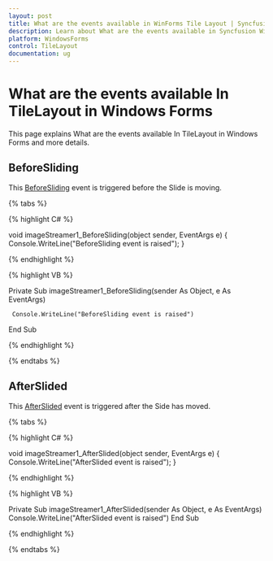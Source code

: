 ```yaml
---
layout: post
title: What are the events available in WinForms Tile Layout | Syncfusion
description: Learn about What are the events available in Syncfusion Windows Forms Tile Layout control, its elements and more details.
platform: WindowsForms
control: TileLayout 
documentation: ug
---
```


# What are the events available In TileLayout in Windows Forms

This page explains What are the events available In TileLayout in Windows Forms and more details.

## BeforeSliding

This [BeforeSliding](https://help.syncfusion.com/cr/windowsforms/Syncfusion.Windows.Forms.Tools.ImageStreamer.html) event is triggered before the Slide is moving.

{% tabs %}

{% highlight C# %}

void imageStreamer1_BeforeSliding(object sender, EventArgs e)
{
     Console.WriteLine("BeforeSliding event is raised");
}


{% endhighlight %}


{% highlight VB %}

Private Sub imageStreamer1_BeforeSliding(sender As Object, e As EventArgs)

     Console.WriteLine("BeforeSliding event is raised")
	 
End Sub

 
{% endhighlight %}

{% endtabs %}


## AfterSlided

This [AfterSlided](https://help.syncfusion.com/cr/windowsforms/Syncfusion.Windows.Forms.Tools.ImageStreamer.html) event is triggered after the Side has moved.


{% tabs %}

{% highlight C# %}

void imageStreamer1_AfterSlided(object sender, EventArgs e)
{
     Console.WriteLine("AfterSlided event is raised");
}



{% endhighlight %}


{% highlight VB %}

Private Sub imageStreamer1_AfterSlided(sender As Object, e As EventArgs)
     Console.WriteLine("AfterSlided event is raised")
End Sub
 
{% endhighlight %}

{% endtabs %}





